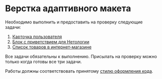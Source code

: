 # Верстка адаптивного макета

Необходимо выполнить и предоставить на проверку следующие задачи:

1. [Карточка пользователя](./user-card/)
2. [Блок с приветствием для Нетологии](./welcome-block/)
3. [Список товаров в интернет-магазине](./product-list/)

Все задачи обязательны к выполнению. Присылать на проверку можно только когда готовы все три задачи.

Работы должны соответствовать принятому [стилю оформления кода](https://netology-university.bitbucket.io/codestyle/css/).

